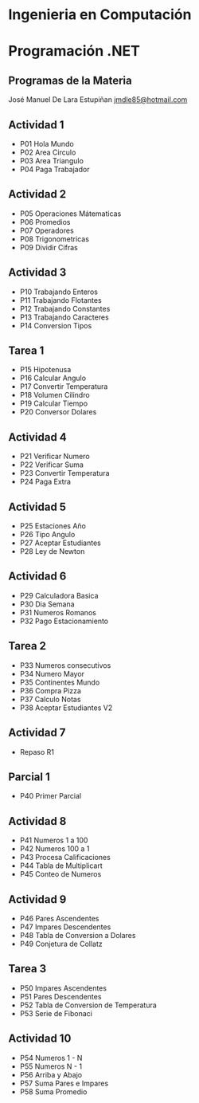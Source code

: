 # Ingenieria en Computación
# Programación .NET

## Programas de la Materia

José Manuel De Lara Estupiñan
jmdle85@hotmail.com

## Actividad 1
- P01 Hola Mundo
- P02 Area Circulo
- P03 Area Triangulo
- P04 Paga Trabajador

## Actividad 2
- P05 Operaciones Mátematicas
- P06 Promedios
- P07 Operadores
- P08 Trigonometricas
- P09 Dividir Cifras

## Actividad 3
- P10 Trabajando Enteros
- P11 Trabajando Flotantes
- P12 Trabajando Constantes
- P13 Trabajando Caracteres
- P14 Conversion Tipos

## Tarea 1
- P15 Hipotenusa
- P16 Calcular Angulo
- P17 Convertir Temperatura
- P18 Volumen Cilindro
- P19 Calcular Tiempo
- P20 Conversor Dolares

## Actividad 4
- P21 Verificar Numero
- P22 Verificar Suma
- P23 Convertir Temperatura
- P24 Paga Extra

## Actividad 5
- P25 Estaciones Año
- P26 Tipo Angulo
- P27 Aceptar Estudiantes
- P28 Ley de Newton

## Actividad 6
- P29 Calculadora Basica
- P30 Dia Semana
- P31 Numeros Romanos
- P32 Pago Estacionamiento

## Tarea 2
- P33 Numeros consecutivos
- P34 Numero Mayor
- P35 Continentes Mundo
- P36 Compra Pizza
- P37 Calculo Notas
- P38 Aceptar Estudiantes V2

## Actividad 7
- Repaso R1

## Parcial 1
- P40 Primer Parcial

## Actividad 8
- P41 Numeros 1 a 100
- P42 Numeros 100 a 1
- P43 Procesa Calificaciones
- P44 Tabla de Multiplicart
- P45 Conteo de Numeros

## Actividad 9
- P46 Pares Ascendentes
- P47 Impares Descendentes
- P48 Tabla de Conversion a Dolares
- P49 Conjetura de Collatz

## Tarea 3
- P50 Impares Ascendentes
- P51 Pares Descendentes
- P52 Tabla de Conversion de Temperatura
- P53 Serie de Fibonaci

## Actividad 10
- P54 Numeros 1 - N
- P55 Numeros N - 1
- P56 Arriba y Abajo
- P57 Suma Pares e Impares
- P58 Suma Promedio